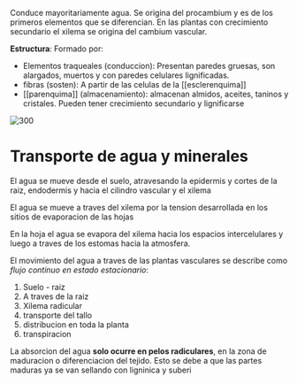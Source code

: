 Conduce mayoritariamente agua.
Se origina del procambium y es de los primeros elementos que se diferencian. En las plantas con crecimiento secundario el xilema se origina del cambium vascular.

**Estructura**:
Formado por:
- Elementos traqueales (conduccion): Presentan paredes gruesas, son alargados, muertos y con paredes celulares lignificadas.
- fibras (sosten): A partir de las celulas de la [[esclerenquima]] 
- [[parenquima]] (almacenamiento): almacenan almidos, aceites, taninos y cristales. Pueden tener crecimiento secundario y lignificarse

![300](https://i.imgur.com/WLSVLxi.png)

# Transporte de agua y minerales

El agua se mueve desde el suelo, atravesando la epidermis y cortes de la raiz, endodermis y hacia el cilindro vascular y el xilema

El agua se mueve a traves del xilema por la tension desarrollada en los sitios de evaporacion de las hojas

En la hoja el agua se evapora del xilema hacia los espacios intercelulares y luego a traves de los estomas hacia la atmosfera.

El movimiento del agua a traves de las plantas vasculares se describe como *flujo continuo en estado estacionario*:

1. Suelo - raiz
2. A traves de la raiz 
3. Xilema radicular
4. transporte del tallo 
5. distribucion en toda la planta
6. transpiracion

La absorcion del agua **solo ocurre en pelos radiculares**, en la zona de maduracion o diferenciacion del tejido. Esto se debe a que las partes maduras ya se van sellando con ligninica y suberi